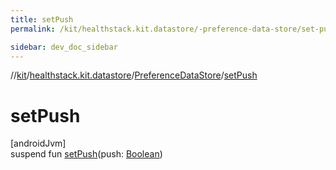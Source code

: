 ```yaml
---
title: setPush
permalink: /kit/healthstack.kit.datastore/-preference-data-store/set-push.html

sidebar: dev_doc_sidebar
---
```

//[kit](../../../index.html)/[healthstack.kit.datastore](../index.html)/[PreferenceDataStore](index.html)/[setPush](set-push.html)



# setPush



[androidJvm]\
suspend fun [setPush](set-push.html)(push: [Boolean](https://kotlinlang.org/api/latest/jvm/stdlib/kotlin/-boolean/index.html))





